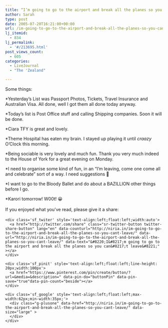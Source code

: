 ```yaml
---
title: “I’m going to go to the airport and break all the planes so you can’t leave”
author: Sarah
type: post
date: 2005-07-20T16:21:00+00:00
url: /im-going-to-go-to-the-airport-and-break-all-the-planes-so-you-cant-leave/
lj_itemid:
  - 834
lj_permalink:
  - '#/213695.html'
post_views_count:
  - 605
categories:
  - LiveJournal
  - "The 'Zealand"

---
```

<div id="fb-root">
</div>

Some things:

*Yesterday&#8217;s List was Passport Photos, Tickets, Travel Insurance and Australian Visa. All done, well I got them all done today anyway.

*Today&#8217;s list is Post Office stuff and calling Shipping companies. Soon it will be done.

*Ciara TFY is great and lovely.

*Theme Hospital has eaten my brain. I stayed up playing it until _craazy_ O&#8217;Clock this morning.

*Being sociable is very lovely and much fun. Thank you very much indeed to the House of York for a great evening on Monday.

*I need to organise some kind of fun, in an &#8220;I&#8217;m leaving, come one come all and celebrate&#8221; sort of a way. I need suggestions 🙂

*I want to go to the Bloody Ballet and do about a BAZILLION other things before I go.

*Karori tomorrow! W00t! 😀

<div class='sfsi_Sicons' style='width: 100%; display: inline-block; vertical-align: middle; text-align:left'>
  <div style='margin:0px 8px 0px 0px; line-height: 24px'>
    <span>If you enjoyed what you've read, please give it a share:</span>
  </div>
  
  <div class='sfsi_socialwpr'>
    <div class='sf_fb' style='text-align:left;width:125px'>
      <div class="fb-like" href="http://niria.in/im-going-to-go-to-the-airport-and-break-all-the-planes-so-you-cant-leave/" width="180" send="false" showfaces="false"  action="like" data-share="true"data-layout="button_count" >
      </div>
    </div>
    
    <div class='sf_twiter' style='text-align:left;float:left;width:auto'>
      <a href="http://twitter.com/share" class="sr-twitter-button twitter-share-button" lang="en" data-counturl="http://niria.in/im-going-to-go-to-the-airport-and-break-all-the-planes-so-you-cant-leave/" data-url="http://niria.in/im-going-to-go-to-the-airport-and-break-all-the-planes-so-you-cant-leave/" data-text="&#8220;I&#8217;m going to go to the airport and break all the planes so you can&#8217;t leave&#8221;" ></a>
    </div>
    
    <div class='sf_pinit' style='text-align:left;float:left;line-height: 20px;width:100px'>
      <a href="https://www.pinterest.com/pin/create/button/?url=&media=&description=" data-pin-do="buttonPin" data-pin-save="true"data-pin-count="beside"></a>
    </div>
    
    <div class='sf_google' style='text-align:left;float:left;max-width:62px;min-width:35px;'>
      <div class="g-plusone" data-href="http://niria.in/im-going-to-go-to-the-airport-and-break-all-the-planes-so-you-cant-leave/" data-size="large" >
      </div>
    </div>
  </div>
</div>